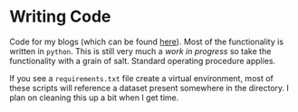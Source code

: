 # Writing Code

Code for my blogs (which can be found [here](https://hiddendatablog.super.site/)). Most of the functionality is written in `python`. This is still very much a _work in progress_ so take the functionality with a grain of salt. Standard operating procedure applies.

If you see a `requirements.txt` file create a virtual environment, most of these scripts will reference a dataset present somewhere in the directory. I plan on cleaning this up a bit when I get time.
